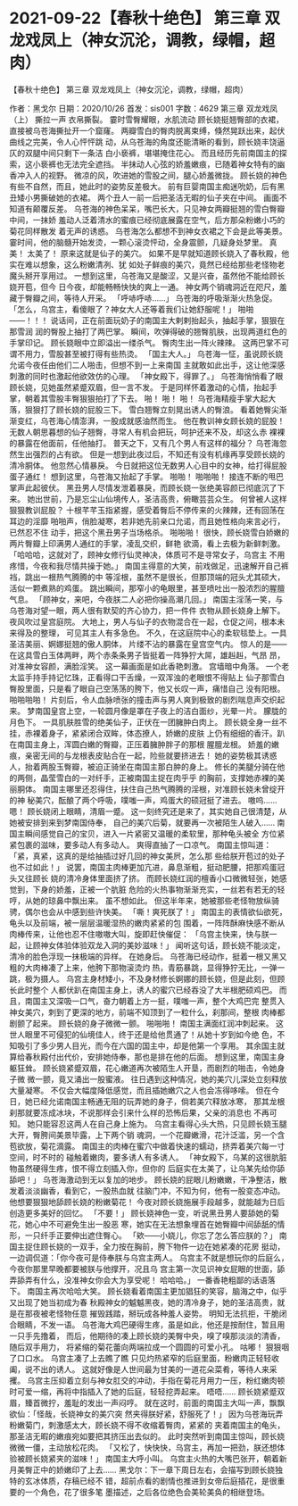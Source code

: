 # 2021-09-22【春秋十绝色】 第三章 双龙戏凤上（神女沉沦，调教，绿帽，超肉）



【春秋十绝色】 第三章 双龙戏凤上（神女沉沦，调教，绿帽，超肉）



作者：黑戈尔 日期：2020/10/26 首发：sis001 字数：4629
第三章 双龙戏凤（上）
撕拉一声
衣帛撕裂。
霎时雪臀耀眼，水肌流动
顾长娆挺翘臀部的衣裙，直接被乌苍海撕扯开一个窟窿。
两瓣雪白的臀肉脱离束缚，倏然晃跃出来，起伏曲线之完美，令人心怦怦跳 动，从乌苍海的角度还能清晰的看到，顾长娆丰饶逼仄的双腿中间只剩下一条洁 白小亵裤，堪堪掩住花心。
而且经历先前南国主的探索，这小亵裤也无法完全遮挡。
半抹动人心弦的娇羞嫩痕，已随着神女特有的幽香冲入人的视野。
微凉的风，吹进她的雪股之间，腿心娇羞微拢。
顾长娆的神色有些不自然，而且，她此时的姿势反差极大。
前有巨婴南国主痴迷吮奶，后有黑丑矮小男撕破她的衣裙。
两个丑人一前一后把圣洁无暇的仙子夹在中间。
画面不知道有颠覆反差。
乌苍海的神色呆呆，嘴巴长大，只见神女两瓣挺翘的雪白臀瓣中间，一抹娇 羞动人泛着清水的蜜痕已经彻底展露在空气，后方那朵粉嫩小巧的菊花同样散发 着无声的诱惑。
乌苍海怎么都想不到神女衣裙之下会是此等美景。
霎时间，他的脑髓开始发烫，一颗心滚烫怦动，全身震颤，几疑身处梦里。
真美！
太美了！
原来这就是仙子的美穴。
如果不是早就知道顾长娆入了春秋殿，他实在难以想象，这么粉嫩清冽、犹 如处子鲜痕的美穴，竟然已经给那些老怪物老魔头掰开享用过。
一想到这里，乌苍海又是酸涩，又是兴奋，虽然他不能给顾长娆开苞，但今 日今夜，却能畅畅快快的爽上一通。
神女两个销魂洞近在咫尺，羞藏于臀瓣之间，等待人开采。
「呼哧呼哧……」
乌苍海的呼吸渐渐火热急促。
「怎么，乌宫主，看傻眼了？神女大人还等着我们让她舒服呢！」
啪啪——！！！
说话间，正在前面玩奶子的南国主大剌剌抬起头，抽起手掌，狠狠在那雪润 润的臀股上抽打了两巴掌。
瞬间，吹弹得破的翘臀肌肤，出现两道红色的手掌印记。
顾长娆眼中立即溢出一缕杀气。
臀肉生出一阵火辣辣。
这两巴掌不可谓不用力，雪股甚至被打得有些热烫。
「国主大人。」
乌苍海一怔，虽说顾长娆允诺今夜任由他们二人啪击，但想不到一上来南国 主就敢如此出手，这让他深感刺激的同时也激起他欲效仿的心理。
「神女殿下，得罪了。」
乌苍海悄悄看了眼顾长娆，见她虽然紧蹙双眉，但一言不发。
于是同样怀着激动的心情，抬起手掌，朝着其雪股丰臀狠狠拍打了下去。
啪！
啪！
啪！
乌苍海精瘦手掌大起大落，狠狠打了顾长娆的屁股三下。
雪白翘臀立刻晃出诱人的臀浪。
看着她臀尖渐渐变红，乌苍海心情澎湃，一股成就感油然而生。
他在教训神女顾长娆的屁股！
无数人朝思暮想的仙子翘臀，寻常人有机会把玩，呵护还来不及，却这么赤 裸裸的暴露在他面前，任他抽打。
普天之下，又有几个男人有这样的福分？
乌苍海忽然生出强烈的占有欲。
但是一想到此夜过后，不知还有没有机缘再享受顾长娆的清冷胴体。
他忽然心情暴戾。
今日就把这位无数男人心目中的女神，给打得屁股蛋子通红！
想到这里，乌苍海又抬起了手掌。
啪啪！
啪啪啪！
接连不断的甩巴掌声此起彼伏。
黑丑男人尽情发泄着暴戾，而顾长娆一张绝美容颜已彻底沉了下来。
她出世前，乃是忘尘山仙境传人，圣洁高贵，俯瞰芸芸众生。
何曾被人这样狠狠教训屁股？
十根芊芊玉指紧握，感受着臀后不停传来的火辣辣，还有回荡在耳边的淫靡 啪啪声，俏脸凝寒，若非她先前亲口允诺，而且她性格向来言必行，已然忍不住 动手，把这个黑丑男子当场格杀。
啪啪啪！
很快，顾长娆雪白娇嫩的两片臀瓣上印满男人通红的手掌，凌乱交织，鲜艳 欲滴，看上去极为新鲜刺激。
「哈哈哈，这就对了，顾神女修行仙灵神决，体质可不是寻常女子，乌宫主 不用疼惜，今夜和我尽情共操于她。」
南国主得意的大笑，前戏做足，迅速解开自己裤裆，跳出一根热气腾腾的中 等淫根，虽然不是很长，但那顶端的冠头尤其硕大，活似一颗煮熟的鸡蛋。
跳出瞬间，那窄小的龟眼里，甚至喷吐出一股浓烈的腥膻气息。
「顾神女，来吧，今夜朕二人必把你操高潮几回。」
南国主淫荡一笑，与乌苍海对望一眼，两人很有默契的齐心协力，把一件件 衣物从顾长娆身上解下。
夜风吹过皇宫庭院。
大地上，男人与仙子的衣物混合在一起，仓促之间，根本未来得及的整理， 可见其主人有多急色。
不久，在这庭院中心的柔软毯垫上。一具圣洁美丽、婀娜挺翘的傲人胴体， 片缕不沾的暴露在皇宫空气内。
惊人的是——
在这具雪白玉体两畔，两个赤条条男子皆挺着一阵狰狞大屌，雄赳赳，气昂 昂，对准神女容颜，满脸淫笑。
这一幕画面是如此香艳刺激。
宫墙暗中角落。
一个老太监手持手持记忆珠，正看得口干舌燥，一双浑浊的老眼恨不得贴上 仙子那雪白臀股里面，只是看了眼自己空荡荡的胯下，他又长叹一声，痛惜自己 没有阳根。
啪啪啪啪！
片刻后，令人血脉喷张的撞击声与男人爽到极致的剧烈喘息声交织起来。
梦南国皇宫上空，一轮圆月像是罩在子夜上的洁白面纱，光晕一片。
朦胧的月色下。
一具肌肤胜雪的绝美仙子，正伏在一团臃肿白肉上。
顾长娆全身一丝不挂，赤裸着身子，紧紧闭合双眸，体态撩人，娇嫩的皮肤 上仍有细细的香汗。趴在南国主身上，浑圆白嫩的臀瓣，正压着臃肿胖子的那根 腥膻龙根。
娇羞的嫩痕，亲密无间的与龙根表皮贴合在一起，险些就要挤进去！
她的姿势极其诱惑人，抬着两股玉臀瓣，被迫正骑坐在南国主那白肿的身上。
修长的美腿分骑在他的两侧，晶莹雪白的一对纤手，正被南国主捉在肉乎乎 的胸前，支撑她赤裸的美丽胴体。
南国主哪里还忍得住，扶住自己热气腾腾的淫根，对准顾长娆未曾绽开的神 秘美穴，酝酿了两个呼吸，噗嗤一声，鸡蛋大的硕冠挺了进去。
嗷呜……
嗯！
顾长娆闭上眼睛，清眉一蹙。
这一刻终究还是来了，其实她自己很清楚，从她被安排到来到梦南国侍奉， 自己的美穴后菊，就要再一次被陌生人破入……
南国主瞬间感觉自己的宝贝，进入一片紧密又温暖的柔软里，那种龟头被全 方位紧紧包裹的滋味，要多动人有多动人。
爽得直抽了一口凉气。
南国主惊叫道：「紧，真紧，这真的是给抽插过好几回的神女美屄，怎么那 些给朕开苞过的处子也不过如此！」
说罢，南国主肉棒更加亢进，鼻息渐粗，挺动肥腰，把那鸡蛋冠头又往顾长 娆的清冷身体里面挤了挤。
而顾长娆红润的檀香小口微微轻张，她感觉到，下身的娇羞，正被一个肮脏 危险的火热事物渐渐充实，一丝若有若无的轻哼，从她的琼鼻中飘出来。
虽不想如此。
但这半年来，她被那些老怪物放纵骑骋，偶尔也会从中感到些许快美。
「嘶！爽死朕了！」
南国主的表情欲仙欲死，龟头以及前端，被一层层温暖湿热的嫩肉紧紧的包 围着，一阵阵酥麻快感不断从肉棒传来，让他也忍不住嗷嗷大叫，旋即赶快催促：
「乌宫主快来，快与朕一起，让顾神女体验体验双龙入洞的美妙滋味！」
闻听这句话，顾长娆不能淡定，清冷的脸色浮现一抹极端的异样。
在她身后。
乌苍海已经动作，挺着一根又黑又粗的大肉棒凑了上来，他胯下那物滚烫灼 热，青筋暴跳，显得狰狞无比，一弹一跳，极为摄人。
乌宫主身材矮小，不及身材修长婀娜的顾长娆，但是此刻，但顾长此时整个 人都伏趴在南国主身上，诱人的蜜穴已经吞没了大半根肥硕鸡巴。
而且，南国主又深吸一口气，奋力朝着上方一挺，噗嗤一声，整个大鸡巴完 整贯入神女美穴，刺到了更深的地方，前端不知顶到了一粒什么，刹那间，整根 肉棒都剧颤了起来。
顾长娆的身子微微一颤。
啪啪啪！
南国主满面红润冲刺起来。
这世人眼里不可侵犯的仙境佳人，终于还是给他贯通了！从她十岁到如今绝 色，不知吸引了多少男人目光，而今在六国的国主中，却是他第一个享用。
其余国主就算给春秋殿付出代价，安排她侍奉，那也是排在他的后面。
想到这里，南国主身躯狂耸。
顾长娆紧蹙双眉，花心嫩道再次被陌生人开垦，而剧烈的啪击，令她身子微 微一颤，竟又涌出一股蜜液。
往日遇到这种情况，她的美穴儿深处立刻释放大量凝寒。
不仅会大幅度降低感觉，而且插她嫩穴之人也会冻得哆嗦。
但在今日，她已经允诺南国主畅通无阻的玩弄她的身子，倘若美穴释放冰寒， 那其龙根刹那就要冻成冰块，不说那样会引来什么样的恐怖后果，父亲的消息也 不再可知。
她只能容忍这两人在自己身上施为。
乌宫主看得心头大热，只见顾长娆玉腿大开，臀胯间美景毕露，上下两个销 魂洞，一个花瓣嫩滑，花汁泛滥，另一个含苞欲放，菊花滴露。
南国主的肉棒在蜜穴中做着快速的蠕动，挤弄着美穴每一寸空间，时不时的 碰触着嫩肉，要多诱人有多诱人。
「神女殿下，乌某的这很肮脏物虽然硬得生疼，恨不得立刻插入你，但你的 后庭实在太美了，让乌某先给你舔舔吧！」
乌苍海激动到无以复加的地步。
顾长娆的屁眼儿粉嫩嫩，干净整洁，散发着淡淡幽香，看到它，一股热血就 往脑门冲，不知为何，他有一股变态冲动。
他想要狠狠地舔顾长娆的粉嫩菊花！
今夜对顾长娆施展手段越多，就能越为日后创造更多美好的回忆。
「不要！」
顾长娆神色一变，听说黑丑男人要舔她的菊花，她心中不可避免生出一股恶 寒，她实在无法想象埋首在她臀瓣中间舔舐的情形，一只纤手正要伸出遮住臀心。
「欸——小娆儿，你忘了怎么答应朕的？」
南国主捉住顾长娆的一双手，全力按在胸前，胯下物件一边在她紧凑的花房 挺动，一边调侃道：「你今夜可是侍奉朕与乌宫主两人。
乌宫主不就是想玩你的后庭么，今夜你那里早晚都要被朕与他撑开，况且乌 宫主第一次见识神女屁眼的世面，舔弄舔弄有什么，没准神女你会大为享受呢！ 哈哈哈。」
一番香艳粗鄙的话语落下。
南国主再次哈哈大笑。
顾长娆看着南国主更加猖狂的笑容，脑海之中，似乎又出现了她当初成为春 秋殿神女的魆魆黑夜，她的清冷身子，她的圣洁高贵，就是在那夜被老怪物任意 摧毁践踏，掰玩成各种羞人姿势。
明知无法抗拒，干脆闭合眼睛，不发一语。
乌苍海大鸡巴硬得生疼，虽是如此，他还是按耐住，暂且用一只手先撸着， 而后，他期待的凑上顾长娆的美臀中央，嗅了嗅那淡淡的清香，随后双手用力， 将紧缩的菊花蕾向两端拉成一个圆圆的可爱小孔。
咕嘟！
狠狠咽了口口水。
乌宫主凑了上去瞧了瞧
只见灼热紧窄的后庭里面，粉嫩肉正轻轻收阖，说不出的诱人。
这就好像是人世间最为甘美的一道花朵菜肴，等待人来采攫。
乌宫主压抑着立刻与神女肛交的冲动，手指在菊花月用力一压，粉红嫩肉顿 时可爱一缩，再将中指插入了她的后庭，轻轻挖弄起来。
唔唔……
顾长娆紧蹙双眉，臻首微拧，羞耻的发出一声闷哼。
就在这时，前面的南国主大叫一声，飘飘欲仙：「怪哉，长娆神女的美穴突 然夹得朕好紧，舒服死了！」
因为乌苍海玩弄粉嫩菊门，刺激感太大，顾长娆不得不收缩着臀肉，紧紧的 夹着南国主的龟头，那圣洁无暇的嫩痕宛如要把其挤压出去似的。
此时突然听到南国主惊叫，顾长娆微微一僵，主动放松花肉。
「又松了，快快快，乌宫主，再加一把劲，朕还想体验被顾长娆紧夹的滋味！」 南国主大呼小叫。
乌宫主火热的大嘴巴张开，朝着新月美臀正中的娇嫩印了上去……
黑戈尔：下一章下周日左右，会描写到顾长娆独特的玄冰体质，存稿已经不 错，超前点看的剧情也推进到女帝后庭插花，是很重要的一个角色，花了很多笔 墨描述，之后各位绝色会美轮美奂的相继登场。



